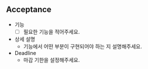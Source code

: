 <!---
요청 작성 템플릿
- 타이틀에는 어떤 ''화면''에 어떤 ''기능''이 어떻게 ''요구''되는지 적어주세요.
  예시: "로그인 화면" 로그아웃 기능 구현
--->

## Acceptance

- 기능
  - [ ] 필요한 기능을 적어주세요.
- 상세 설명
  - 기능에서 어떤 부분이 구현되어야 하는 지 설명해주세요.
- Deadline
  - 마감 기한을 설정해주세요.
